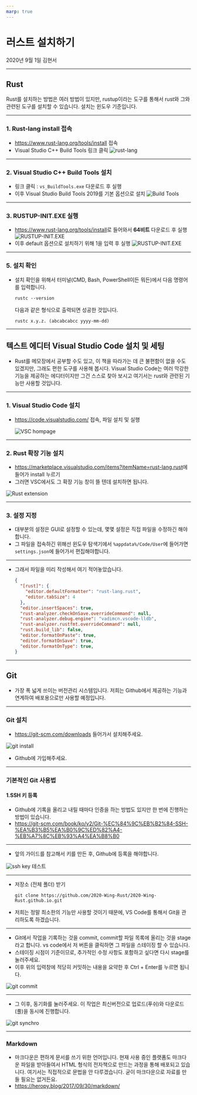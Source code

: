 ```yaml
---
marp: true
---
```


# 러스트 설치하기

2020년 9월 1일
김현서

---

## Rust 

Rust를 설치하는 방법은 여러 방법이 있지만, rustup이라는 도구를 통해서 rust와 그와 관련된 도구를 설치할 수 있습니다. 설치는 윈도우 기준입니다.

---

### 1. Rust-lang install 접속

- <https://www.rust-lang.org/tools/install> 접속
- Visual Studio C++ Build Tools 링크 클릭
![rust-lang](./media/install_rust_0.png)

---

### 2. Visual Studio C++ Build Tools 설치

- 링크 클릭 : `vs_BuildTools.exe`  다운로드 후 실행
- 이후 Visual Studio Build Tools 2019를 기본 옵션으로 설치
![Build Tools](./media/install_rust_1.png)

---

### 3. RUSTUP-INIT.EXE 실행

- <https://www.rust-lang.org/tools/install>로 들어와서 **64비트** 다운로드 후 실행
![RUSTUP-INIT.EXE](./media/install_rust_2.png)
- 이후 default 옵션으로 설치하기 위해 1을 입력 후 실행
![RUSTUP-INIT.EXE](./media/install_rust_3.png)

---

### 5. 설치 확인

- 설치 확인을 위해서 터미널(CMD, Bash, PowerShell이든 뭐든)에서 다음 명령어를 입력합니다.

  ```shell
  rustc --version
  ```

  다음과 같은 형식으로 출력되면 성공한 것입니다.
  
  ```text
  rustc x.y.z. (abcabcabcc yyyy-mm-dd)
  ```

---

## 텍스트 에디터 Visual Studio Code 설치 및 세팅

- Rust를 메모장에서 공부할 수도 있고, 이 책을 따라가는 데 큰 불편함이 없을 수도 있겠지만, 그래도 편한 도구를 사용해 봅시다. Visual Studio Code는 여러 막강한 기능을 제공하는 에디터이지만 그건 스스로 찾아 보시고 여기서는 rust와 관련된 기능만 사용할 것입니다.

---

### 1. Visual Studio Code 설치

- <https://code.visualstudio.com/> 접속, 파일 설치 및 실행

  ![VSC hompage](./media/install_vsc_0.png)

---

### 2. Rust 확장 기능 설치

- <https://marketplace.visualstudio.com/items?itemName=rust-lang.rust>에 들어가 install 누르기
- 그러면 VSC에서도 그 확장 기능 창이 뜰 텐데 설치하면 됩니다.

![Rust extension](./media/install_vsc_1.png)

---

### 3. 설정 지정

- 대부분의 설정은 GUI로 설정할 수 있는데, 몇몇 설정은 직접 파일을 수정하긴 해야합니다.
- 그 파일을 접속하긴 위해선 윈도우 탐색기에서 `%appdata%/Code/User`에 들어가면 `settings.json`에 들어가서 편집해야합니다.

---

- 그래서 파일을 미리 작성해서 여기 적어놓았습니다.

  ```json
  {
    "[rust]": {
      "editor.defaultFormatter": "rust-lang.rust",
      "editor.tabSize": 4
    },
    "editor.insertSpaces": true,
    "rust-analyzer.checkOnSave.overrideCommand": null,
    "rust-analyzer.debug.engine": "vadimcn.vscode-lldb",
    "rust-analyzer.rustfmt.overrideCommand": null,
    "rust.build_lib": false,
    "editor.formatOnPaste": true,
    "editor.formatOnSave": true,
    "editor.formatOnType": true,
  }
  ```

---

## Git

- 가장 폭 넓게 쓰이는 버전관리 시스템입니다. 저희는 Github에서 제공하는 기능과 연계하여 배포용으로만 사용할 예정입니다.

---

### Git 설치

- <https://git-scm.com/downloads> 들어가서 설치해주세요.

![git install](./media/install_git_0.png)

- Github에 가입해주세요.

---

### 기본적인 Git 사용법

#### 1.SSH 키 등록

- Github에 기록을 올리고 내릴 때마다 인증을 하는 방법도 있지만 한 번에 진행하는 방법이 있습니다.
- <https://git-scm.com/book/ko/v2/Git-%EC%84%9C%EB%B2%84-SSH-%EA%B3%B5%EA%B0%9C%ED%82%A4-%EB%A7%8C%EB%93%A4%EA%B8%B0>

---

- 앞의 가이드를 참고해서 키를 만든 후, Github에 등록을 해야합니다.

![ssh key](./media/install_git_1.png)
테스트

---

- 저장소 (전체 폴더) 받기

  ```shell
  git clone https://github.com/2020-Wing-Rust/2020-Wing-Rust.github.io.git
  ```
- 저희는 정말 최소한의 기능만 사용할 것이기 때문에, VS Code를 통해서 Git을 관리하도록 하겠습니다.

---

- Git에서 작업을 기록하는 것을 commit, commit할 파일 목록에 올리는 것을 stage라고 합니다. vs code에서 저 버튼을 클릭하면 그 파일을 스테이징 할 수 있습니다.
- 스테이징 시점이 기준이므로, 추가적인 수정 사항도 포함하고 싶다면 다시 stage를 눌러주세요.
- 이후 위의 입력창에 적당히 커밋하는 내용을 요약한 후 Ctrl + Enter를 누르면 됩니다.

![git commit](./media/install_git_2.png)

---

- 그 이후, 동기화를 눌러주세요. 이 작업은 최신버전으로 업로드(푸쉬)와 다운로드(풀)을 동시에 진행합니다.

![git synchro](./media/install_git_3.png)

---

### Markdown

- 마크다운은 편하게 문서를 쓰기 위한 언어입니다. 현재 사용 중인 플랫폼도 마크다운 파일을 받아들여서 HTML 형식의 전자책으로 만드는 과정을 통해 배포되고 있습니다. 여기서는 직접적으로 문법을 안 다루겠습니다. 굳이 마크다운으로 자료를 만들 필요는 없거든요.
- <https://heropy.blog/2017/09/30/markdown/>